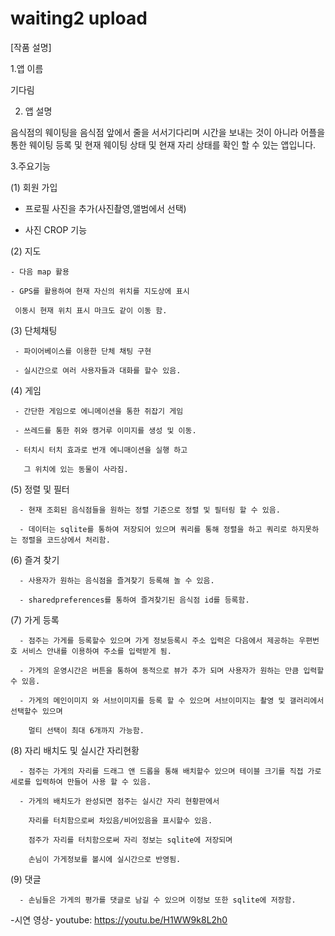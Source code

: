# waiting2 upload

[작품 설명]

1.앱 이름

 기다림

 
2. 앱 설명 

  음식점의 웨이팅을 음식점 앞에서 줄을 서서기다리며 시간을 보내는 것이 아니라 어플을 통한 웨이팅 등록 및 현재 웨이팅 상태 및 현재 자리 상태를 확인 할 수 있는 앱입니다.


3.주요기능

 (1) 회원 가입

   - 프로필 사진을 추가(사진촬영,앨범에서 선택)

   - 사진 CROP 기능

 (2) 지도

    - 다음 map 활용

    - GPS를 활용하여 현재 자신의 위치를 지도상에 표시

     이동시 현재 위치 표시 마크도 같이 이동 함.

  (3) 단체채팅

     - 파이어베이스를 이용한 단체 채팅 구현

     - 실시간으로 여러 사용자들과 대화를 할수 있음.
   
  (4) 게임

     - 간단한 게임으로 에니메이션을 통한 쥐잡기 게임

     - 쓰레드를 통한 쥐와 캥거루 이미지를 생성 및 이동.

     - 터치시 터치 효과로 번개 에니매이션을 실행 하고 

       그 위치에 있는 동물이 사라짐.

  (5) 정렬 및 필터

      - 현재 조회된 음식점들을 원하는 정렬 기준으로 정렬 및 필터링 할 수 있음.

      - 데이터는 sqlite를 통하여 저장되어 있으며 쿼리를 통해 정렬을 하고 쿼리로 하지못하는 정렬을 코드상에서 처리함.

  (6) 즐겨 찾기

      - 사용자가 원하는 음식점을 즐겨찾기 등록해 놀 수 있음.

      - sharedpreferences를 통하여 즐겨찾기된 음식점 id를 등록함.


  (7) 가게 등록

      - 점주는 가게를 등록할수 있으며 가게 정보등록시 주소 입력은 다음에서 제공하는 우편번호 서비스 안내를 이용하여 주소를 입력받게 됨.

      - 가게의 운영시간은 버튼을 통하여 동적으로 뷰가 추가 되며 사용자가 원하는 만큼 입력할수 있음.

      - 가게의 메인이미지 와 서브이미지를 등록 할 수 있으며 서브이미지는 촬영 및 갤러리에서 선택할수 있으며

        멀티 선택이 최대 6개까지 가능함.

  (8) 자리 배치도 및 실시간 자리현황

      - 점주는 가게의 자리를 드래그 앤 드롭을 통해 배치할수 있으며 테이블 크기를 직접 가로 세로를 입력하여 만들어 사용 할 수 있음.

      - 가게의 배치도가 완성되면 점주는 실시간 자리 현황판에서

        자리를 터치함으로써 차있음/비어있음을 표시할수 있음.

        점주가 자리를 터치함으로써 자리 정보는 sqlite에 저장되며

        손님이 가게정보를 볼시에 실시간으로 반영됨.

   (9) 댓글

      - 손님들은 가게의 평가를 댓글로 남길 수 있으며 이정보 또한 sqlite에 저장함.
      
-시연 영상-
youtube: https://youtu.be/H1WW9k8L2h0
